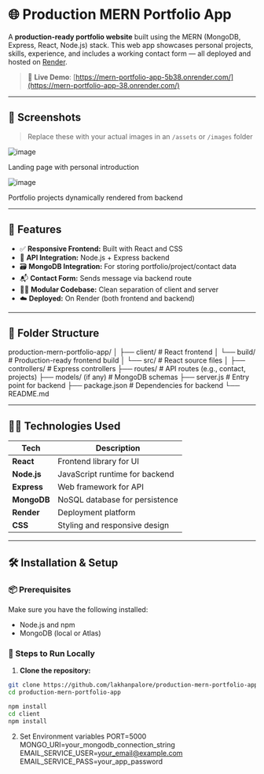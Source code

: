 
# 🌐 Production MERN Portfolio App

A **production-ready portfolio website** built using the MERN (MongoDB, Express, React, Node.js) stack. This web app showcases personal projects, skills, experience, and includes a working contact form — all deployed and hosted on [Render](https://render.com/).

> 🔗 **Live Demo**: [https://mern-portfolio-app-5b38.onrender.com/](https://mern-portfolio-app-38.onrender.com/)

---

## 📸 Screenshots

> Replace these with your actual images in an `/assets` or `/images` folder


 ![image](https://github.com/user-attachments/assets/12aae7ca-95ff-42c5-b0da-74b1418a9a16)


Landing page with personal introduction


  ![image](https://github.com/user-attachments/assets/f72f479a-1aa6-4c51-9ca3-12852261bfca)

  
  Portfolio projects dynamically rendered from backend


---

## 🚀 Features

- ✅ **Responsive Frontend:** Built with React and CSS
- 🔗 **API Integration:** Node.js + Express backend
- 🗃️ **MongoDB Integration:** For storing portfolio/project/contact data
- 📬 **Contact Form:** Sends message via backend route
- 🧑‍💻 **Modular Codebase:** Clean separation of client and server
- ☁️ **Deployed:** On Render (both frontend and backend)

---

## 📁 Folder Structure
production-mern-portfolio-app/
│
├── client/ # React frontend
│ └── build/ # Production-ready frontend build
│ └── src/ # React source files
│
├── controllers/ # Express controllers
├── routes/ # API routes (e.g., contact, projects)
├── models/ (if any) # MongoDB schemas
├── server.js # Entry point for backend
├── package.json # Dependencies for backend
└── README.md


---

## 🧑‍💻 Technologies Used

| Tech       | Description                     |
|------------|---------------------------------|
| **React**  | Frontend library for UI         |
| **Node.js**| JavaScript runtime for backend  |
| **Express**| Web framework for API           |
| **MongoDB**| NoSQL database for persistence  |
| **Render** | Deployment platform             |
| **CSS**    | Styling and responsive design   |

---

## 🛠️ Installation & Setup

### 📦 Prerequisites

Make sure you have the following installed:
- Node.js and npm
- MongoDB (local or Atlas)

### 🔧 Steps to Run Locally

1. **Clone the repository:**


```bash
git clone https://github.com/lakhanpalore/production-mern-portfolio-app.git
cd production-mern-portfolio-app

npm install
cd client
npm install
```
2. Set Environment variables
PORT=5000
MONGO_URI=your_mongodb_connection_string
EMAIL_SERVICE_USER=your_email@example.com
EMAIL_SERVICE_PASS=your_app_password


